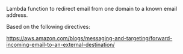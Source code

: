 Lambda function to redirect email from one domain to a known email address.

Based on the following directives:

https://aws.amazon.com/blogs/messaging-and-targeting/forward-incoming-email-to-an-external-destination/
